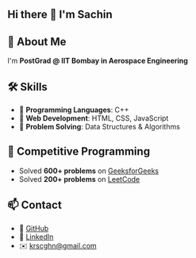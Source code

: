 ## Hi there 👋 I'm Sachin
## 🚀 About Me
 I'm **PostGrad @ IIT Bombay in Aerospace Engineering** 

## 🛠 Skills
- 🔹 **Programming Languages**: C++
- 🔹 **Web Development**: HTML, CSS, JavaScript
- 🔹 **Problem Solving**: Data Structures & Algorithms

## 🎯 Competitive Programming
- Solved **600+ problems** on [GeeksforGeeks](https://www.geeksforgeeks.org/user/krsc11h3/)
- Solved **200+ problems** on [LeetCode](https://leetcode.com/u/kumarsa/)


## 📫 Contact
- 🔗 [GitHub](https://github.com/Sachin001k)
- 🔗 [LinkedIn](https://linkedin.com/in/sachin-kumar-b79432239)
- ✉️ krscghn@gmail.com
<!--
**Sachin001k/Sachin001k** is a ✨ _special_ ✨ repository because its `README.md` (this file) appears on your GitHub profile.

Here are some ideas to get you started:

- 🔭 I’m currently working on ...
- 🌱 I’m currently learning ...
- 👯 I’m looking to collaborate on ...
- 🤔 I’m looking for help with ...
- 💬 Ask me about ...
- 📫 How to reach me: ...
- 😄 Pronouns: ...
- ⚡ Fun fact: ...
-->

